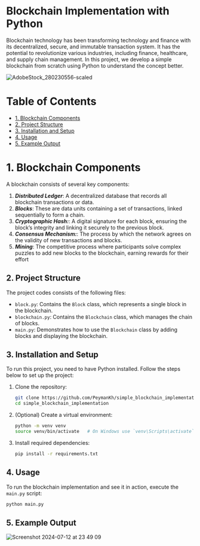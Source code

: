 # Blockchain Implementation with Python

Blockchain technology has been transforming technology and finance with its decentralized, secure, and immutable transaction system. It has the potential to revolutionize various industries, including finance, healthcare, and supply chain management. In this project, we develop a simple blockchain from scratch using Python to understand the concept better.

![AdobeStock_280230556-scaled](https://github.com/user-attachments/assets/2b2ef2f6-bb60-4754-8789-7b76c2d5094e)

# Table of Contents
- [1. Blockchain Components](#blockchain)
- [2. Project Structure](#structure)
- [3. Installation and Setup](#installation)
- [4. Usage](#usage)
- [5. Example Output](#output)


<a name="blockchain"></a>
# 1. Blockchain Components
A blockchain consists of several key components:
1. ***Distributed Ledger***: A decentralized database that records all blockchain transactions or data.
2. ***Blocks***: These are data units containing a set of transactions, linked sequentially to form a chain.
3. ***Cryptographic Hash:***: A digital signature for each block, ensuring the block’s integrity and linking it securely to the previous block.
4. ***Consensus Mechanism:***: The process by which the network agrees on the validity of new transactions and blocks.
5. ***Mining***: The competitive process where participants solve complex puzzles to add new blocks to the blockchain, earning rewards for their effort


<a name="structure"></a>
## 2. Project Structure
The project codes consists of the following files:
- `block.py`: Contains the `Block` class, which represents a single block in the blockchain.
- `blockchain.py`: Contains the `Blockchain` class, which manages the chain of blocks.
- `main.py`: Demonstrates how to use the `Blockchain` class by adding blocks and displaying the blockchain.


<a name="installation"></a>
## 3. Installation and Setup
To run this project, you need to have Python installed. Follow the steps below to set up the project:
1. Clone the repository:
    ```bash
    git clone https://github.com/PeymanKh/simple_blockchain_implementation.git
    cd simple_blockchain_implementation
    ```
2. (Optional) Create a virtual environment:
    ```bash
    python -m venv venv
    source venv/bin/activate   # On Windows use `venv\Scripts\activate`
    ```
3. Install required dependencies:
    ```bash
    pip install -r requirements.txt
    ```

<a name="usage"></a>
## 4. Usage
To run the blockchain implementation and see it in action, execute the `main.py` script:
```bash
python main.py
```

<a name="output"></a>

## 5. Example Output
![Screenshot 2024-07-12 at 23 49 09](https://github.com/user-attachments/assets/307468b3-1347-4857-b49c-1d410dd06b26)
